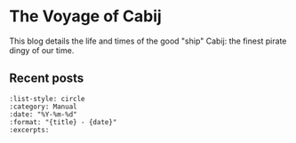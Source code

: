 # The Voyage of Cabij

This blog details the life and times of the good "ship" Cabij: the finest pirate dingy of our time.

## Recent posts
```{postlist}
:list-style: circle
:category: Manual
:date: "%Y-%m-%d"
:format: "{title} - {date}"
:excerpts:
```